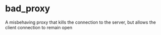 # bad_proxy
A misbehaving proxy that kills the connection to the server, but allows the client connection to remain open
